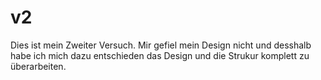 # v2
Dies ist mein Zweiter Versuch. Mir gefiel mein Design nicht und desshalb habe ich mich dazu entschieden das Design und die Strukur komplett zu überarbeiten.